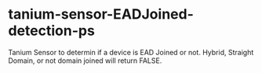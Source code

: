# tanium-sensor-EADJoined-detection-ps
Tanium Sensor to determin if a device is EAD Joined or not. Hybrid, Straight Domain, or not domain joined will return FALSE.
